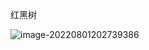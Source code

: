 红黑树

![image-20220801202739386](C:\Users\87533\AppData\Roaming\Typora\typora-user-images\image-20220801202739386.png)